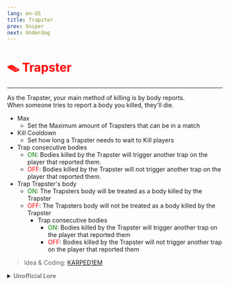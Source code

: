 ```yaml
---
lang: en-US
title: Trapster
prev: Sniper
next: Underdog
---
```


# <font color=red>🪤 <b>Trapster</b></font> <Badge text="Killing" type="tip" vertical="middle"/>
---

As the Trapster, your main method of killing is by body reports.<br>
When someone tries to report a body you killed, they'll die.
* Max
  * Set the Maximum amount of Trapsters that can be in a match
* Kill Cooldown
  * Set how long a Trapster needs to wait to Kill players
* Trap consecutive bodies
  * <font color=green>ON</font>: Bodies killed by the Trapster will trigger another trap on the player that reported them.
  * <font color=red>OFF</font>: Bodies killed by the Trapster will not trigger another trap on the player that reported them.
 * Trap Trapster's body
   * <font color=green>ON</font>: The Trapsters body will be treated as a body killed by the Trapster
   * <font color=red>OFF</font>: The Trapsters body will not be treated as a body killed by the Trapster
     * Trap consecutive bodies
       * <font color=green>ON</font>: Bodies killed by the Trapster will trigger another trap on the player that reported them
       * <font color=red>OFF</font>: Bodies killed by the Trapster will not trigger another trap on the player that reported them

> Idea & Coding: [KARPED1EM](https://github.com/KARPED1EM)

<details>
<summary><b><font color=gray>Unofficial Lore</font></b></summary>

Placeholder: This role is a ROLE OH EM GOSH
> Submitted by: Member
</details>